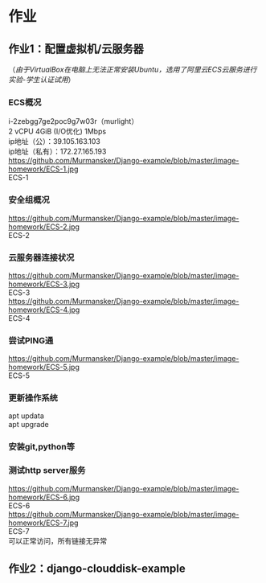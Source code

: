 # 作业
  
## 作业1：配置虚拟机/云服务器
（*由于VirtualBox在电脑上无法正常安装Ubuntu，选用了阿里云ECS云服务进行实验-学生认证试用*）  
  
### ECS概况
i-2zebgg7ge2poc9g7w03r（murlight）  
2 vCPU 4GiB (I/O优化) 1Mbps   
ip地址（公）：39.105.163.103  
ip地址（私有）：172.27.165.193  
https://github.com/Murmansker/Django-example/blob/master/image-homework/ECS-1.jpg  
ECS-1  
  
### 安全组概况
https://github.com/Murmansker/Django-example/blob/master/image-homework/ECS-2.jpg  
ECS-2  
  
### 云服务器连接状况
https://github.com/Murmansker/Django-example/blob/master/image-homework/ECS-3.jpg  
ECS-3  
https://github.com/Murmansker/Django-example/blob/master/image-homework/ECS-4.jpg  
ECS-4  
  
### 尝试PING通
https://github.com/Murmansker/Django-example/blob/master/image-homework/ECS-5.jpg  
ECS-5  
  
### 更新操作系统
apt updata  
apt upgrade  
  
### 安装git,python等
  
### 测试http server服务  
https://github.com/Murmansker/Django-example/blob/master/image-homework/ECS-6.jpg  
ECS-6  
https://github.com/Murmansker/Django-example/blob/master/image-homework/ECS-7.jpg  
ECS-7  
可以正常访问，所有链接无异常  
  
  
  
  
## 作业2：django-clouddisk-example

